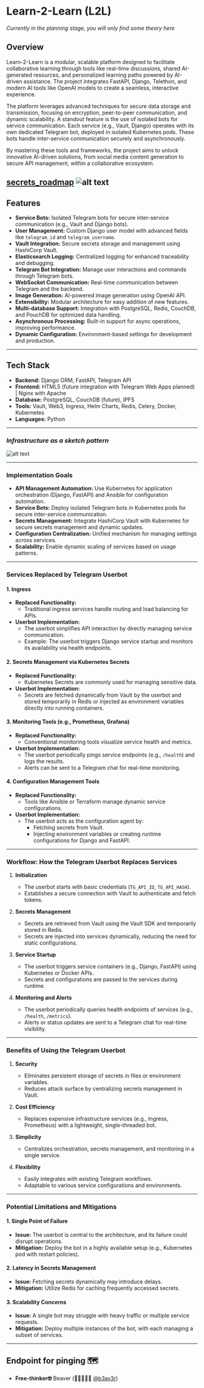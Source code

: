 # Learn-2-Learn (L2L)
*Currently in the planning stage, you will only find some theory here*


## Overview

Learn-2-Learn is a modular, scalable platform designed to facilitate collaborative learning through tools like real-time discussions, shared AI-generated resources, and personalized learning paths powered by AI-driven assistance. The project integrates FastAPI, Django, Telethon, and modern AI tools like OpenAI models to create a seamless, interactive experience.

The platform leverages advanced techniques for secure data storage and transmission, focusing on encryption, peer-to-peer communication, and dynamic scalability. A standout feature is the use of isolated bots for service communication. Each service (e.g., Vault, Django) operates with its own dedicated Telegram bot, deployed in isolated Kubernetes pods. These bots handle inter-service communication securely and asynchronously.

By mastering these tools and frameworks, the project aims to unlock innovative AI-driven solutions, from social media content generation to secure API management, within a collaborative ecosystem.

[secrets_roadmap](docs/secrets_roadmap.md)
![alt text](<docs/secrets roadmap.png>)
---

## Features

- **Service Bots:** Isolated Telegram bots for secure inter-service communication (e.g., Vault and Django bots).
- **User Management:** Custom Django user model with advanced fields like `telegram_id` and `telegram_username`.
- **Vault Integration:** Secure secrets storage and management using HashiCorp Vault.
- **Elasticsearch Logging:** Centralized logging for enhanced traceability and debugging.
- **Telegram Bot Integration:** Manage user interactions and commands through Telegram bots.
- **WebSocket Communication:** Real-time communication between Telegram and the backend.
- **Image Generation:** AI-powered image generation using OpenAI API.
- **Extensibility:** Modular architecture for easy addition of new features.
- **Multi-database Support:** Integration with PostgreSQL, Redis, CouchDB, and PouchDB for optimized data handling.
- **Asynchronous Processing:** Built-in support for async operations, improving performance.
- **Dynamic Configuration:** Environment-based settings for development and production.

---

## Tech Stack

- **Backend:** Django ORM, FastAPI, Telegram API
- **Frontend:** HTML5 (future integration with Telegram Web Apps planned) | Nginx with Apache
- **Database:** PostgreSQL, CouchDB (future), IPFS
- **Tools:** Vault, Web3, Ingress, Helm Charts, Redis, Celery, Docker, Kubernetes
- **Languages:** Python

---
### *Infrastructure as a sketch pattern*
![alt text](pattern.jpeg)

---

### **Implementation Goals**
- **API Management Automation:** Use Kubernetes for application orchestration (Django, FastAPI) and Ansible for configuration automation.
- **Service Bots:** Deploy isolated Telegram bots in Kubernetes pods for secure inter-service communication.
- **Secrets Management:** Integrate HashiCorp Vault with Kubernetes for secure secrets management and dynamic updates.
- **Configuration Centralization:** Unified mechanism for managing settings across services.
- **Scalability:** Enable dynamic scaling of services based on usage patterns.

---
### **Services Replaced by Telegram Userbot**

#### 1. **Ingress**
- **Replaced Functionality:**
  - Traditional ingress services handle routing and load balancing for APIs.
- **Userbot Implementation:**
  - The userbot simplifies API interaction by directly managing service communication. 
  - Example: The userbot triggers Django service startup and monitors its availability via health endpoints.

#### 2. **Secrets Management via Kubernetes Secrets**
- **Replaced Functionality:**
  - Kubernetes Secrets are commonly used for managing sensitive data.
- **Userbot Implementation:**
  - Secrets are fetched dynamically from Vault by the userbot and stored temporarily in Redis or injected as environment variables directly into running containers.

#### 3. **Monitoring Tools (e.g., Prometheus, Grafana)**
- **Replaced Functionality:**
  - Conventional monitoring tools visualize service health and metrics.
- **Userbot Implementation:**
  - The userbot periodically pings service endpoints (e.g., `/health`) and logs the results.
  - Alerts can be sent to a Telegram chat for real-time monitoring.

#### 4. **Configuration Management Tools**
- **Replaced Functionality:**
  - Tools like Ansible or Terraform manage dynamic service configurations.
- **Userbot Implementation:**
  - The userbot acts as the configuration agent by:
    - Fetching secrets from Vault.
    - Injecting environment variables or creating runtime configurations for Django and FastAPI.

---

### **Workflow: How the Telegram Userbot Replaces Services**

1. **Initialization**
   - The userbot starts with basic credentials (`TG_API_ID`, `TG_API_HASH`).
   - Establishes a secure connection with Vault to authenticate and fetch tokens.

2. **Secrets Management**
   - Secrets are retrieved from Vault using the Vault SDK and temporarily stored in Redis.
   - Secrets are injected into services dynamically, reducing the need for static configurations.

3. **Service Startup**
   - The userbot triggers service containers (e.g., Django, FastAPI) using Kubernetes or Docker APIs.
   - Secrets and configurations are passed to the services during runtime.

4. **Monitoring and Alerts**
   - The userbot periodically queries health endpoints of services (e.g., `/health`, `/metrics`).
   - Alerts or status updates are sent to a Telegram chat for real-time visibility.

---

### **Benefits of Using the Telegram Userbot**

1. **Security**
   - Eliminates persistent storage of secrets in files or environment variables.
   - Reduces attack surface by centralizing secrets management in Vault.

2. **Cost Efficiency**
   - Replaces expensive infrastructure services (e.g., Ingress, Prometheus) with a lightweight, single-threaded bot.

3. **Simplicity**
   - Centralizes orchestration, secrets management, and monitoring in a single service.

4. **Flexibility**
   - Easily integrates with existing Telegram workflows.
   - Adaptable to various service configurations and environments.

---

### **Potential Limitations and Mitigations**

#### **1. Single Point of Failure**
   - **Issue:** The userbot is central to the architecture, and its failure could disrupt operations.
   - **Mitigation:** Deploy the bot in a highly available setup (e.g., Kubernetes pod with restart policies).

#### **2. Latency in Secrets Management**
   - **Issue:** Fetching secrets dynamically may introduce delays.
   - **Mitigation:** Utilize Redis for caching frequently accessed secrets.

#### **3. Scalability Concerns**
   - **Issue:** A single bot may struggle with heavy traffic or multiple service requests.
   - **Mitigation:** Deploy multiple instances of the bot, with each managing a subset of services.

---

## Endpoint for pinging 🗺
- **Free-thinker🤓** Beaver (🔗🇺🇦🇵🇱 [@b3av3r](https://t.me/b3av3r))